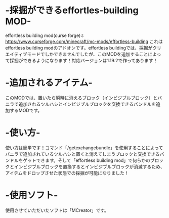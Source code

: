 # -採掘ができるeffortles-building MOD-
effortless building mod(curse forge)⇩
https://www.curseforge.com/minecraft/mc-mods/effortless-building
これはeffortless building modのアドオンです。effortless buildingでは、採掘がクリエイティブモードでしかできませんでしたが、このMODを追加することによって採掘ができるようになります！対応バージョンは1.19.2で作ってあります！
# -追加されるアイテム-
このMODでは、置いたら瞬時に消えるブロック（インビジブルブロック）とバニラで追加されるツルハシとインビジブルブロックを交換できるバンドルを追加するMODです。
# -使い方-
使い方は簡単です！コマンド「/getexchangebundle」を使用することによってバニラで追加されているツルハシと置くと消えてしまうブロックと交換できるバンドルをゲットできます。そして「effortless building mod」で何らかのブロックとインビジブルブロックを置換するとインビジブルブロックが消滅するため、アイテムをドロップさせた状態での採掘が可能になりました！
# -使用ソフト-
使用させていただいたソフトは「MCreator」です。
